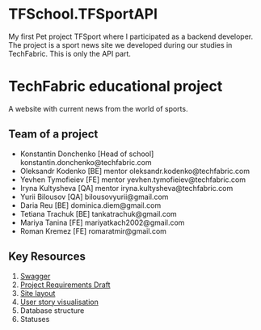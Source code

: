 # TFSchool.TFSportAPI
My first Pet project TFSport where I participated as a backend developer. The project is a sport news site we developed during our studies in TechFabric. This is only the API part.

# TechFabric educational project
A website with current news from the world of sports.

## Team of a project
<ul>
  <li>Konstantin Donchenko [Head of school] konstantin.donchenko@techfabric.com</li>
  <li>Oleksandr Kodenko	[BE] mentor	oleksandr.kodenko@techfabric.com</li>
  <li>Yevhen Tymofieiev	[FE] mentor	yevhen.tymofieiev@techfabric.com</li>
  <li>Iryna Kultysheva	[QA] mentor	iryna.kultysheva@techfabric.com</li>
  <li>Yurii Bilousov [QA] bilousovyurii@gmail.com</li>
  <li>Daria Reu	[BE] dominica.diem@gmail.com</li>
  <li>Tetiana Trachuk	[BE] tankatrachuk@gmail.com</li>
  <li>Mariya Tanina	[FE] mariyatkach2002@gmail.com</li>
  <li>Roman Kremez [FE] romaratmir@gmail.com</li>
</ul>

## Key Resources
<ol>
  <li><a href="https://dev-api-tfsport.azurewebsites.net/swagger/index.html">Swagger</a></li>
  <li><a href="https://dashing-whip-b56.notion.site/Project-Task-f9bc9bb967694db89b5a0dc18cce3da3">Project Requirements Draft</a></li>
  <li><a href="https://www.figma.com/file/RQSME2llRWWMWms2aFbvMI/TF-School-Pet-Projects?type=design&node-id=268-7487&mode=design">Site layout</a></li>
  <li><a href="https://www.figma.com/file/RQSME2llRWWMWms2aFbvMI/TF-School-Pet-Projects?type=design&node-id=151-3086&mode=design">User story visualisation</a></li>
  <li>Database structure</li>
  <li>Statuses</li>
</ol>
